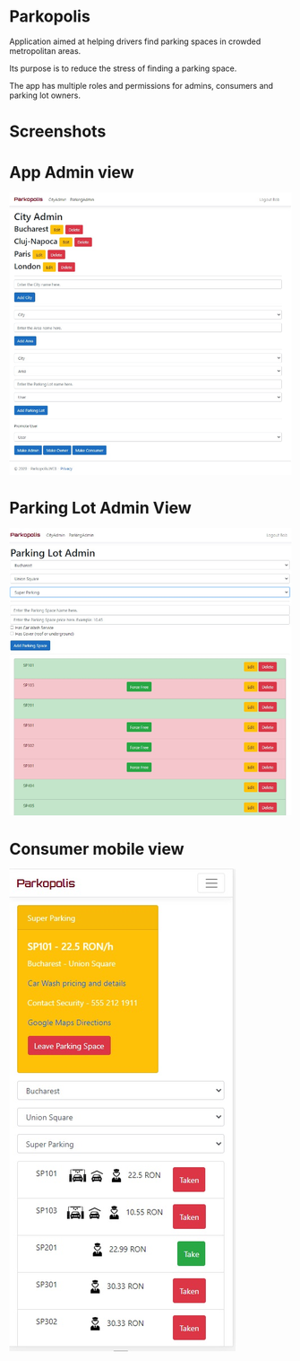 # Parkopolis

Application aimed at helping drivers find parking spaces in crowded metropolitan areas.

Its purpose is to reduce the stress of finding a parking space.

The app has multiple roles and permissions for admins, consumers and parking lot owners.

# Screenshots

# App Admin view  
![alt text](001AdminPage.jpg?raw=true)
# Parking Lot Admin View  
![alt text](002ParkingAdminPage.jpg?raw=true)
# Consumer mobile view
![alt text](003ParkingSpaceTaken.jpg?raw=true)
